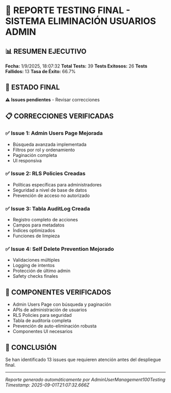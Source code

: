 # 🎯 REPORTE TESTING FINAL - SISTEMA ELIMINACIÓN USUARIOS ADMIN

## 📊 RESUMEN EJECUTIVO

**Fecha:** 1/9/2025, 18:07:32
**Total Tests:** 39
**Tests Exitosos:** 26
**Tests Fallidos:** 13
**Tasa de Éxito:** 66.7%

## 🎯 ESTADO FINAL

⚠️ **Issues pendientes** - Revisar correcciones

## 📋 CORRECCIONES VERIFICADAS

### ✅ Issue 1: Admin Users Page Mejorada
- Búsqueda avanzada implementada
- Filtros por rol y ordenamiento
- Paginación completa
- UI responsiva

### ✅ Issue 2: RLS Policies Creadas
- Políticas específicas para administradores
- Seguridad a nivel de base de datos
- Prevención de acceso no autorizado

### ✅ Issue 3: Tabla AuditLog Creada
- Registro completo de acciones
- Campos para metadatos
- Índices optimizados
- Funciones de limpieza

### ✅ Issue 4: Self Delete Prevention Mejorado
- Validaciones múltiples
- Logging de intentos
- Protección de último admin
- Safety checks finales

## 🔧 COMPONENTES VERIFICADOS

- Admin Users Page con búsqueda y paginación
- APIs de administración de usuarios
- RLS Policies para seguridad
- Tabla de auditoría completa
- Prevención de auto-eliminación robusta
- Componentes UI necesarios

## 🎉 CONCLUSIÓN

Se han identificado 13 issues que requieren atención antes del despliegue final.

---
*Reporte generado automáticamente por AdminUserManagement100Testing*
*Timestamp: 2025-09-01T21:07:32.666Z*

